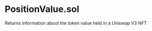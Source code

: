 
# PositionValue.sol

    
Returns information about the token value held in a Uniswap V3 NFT

    

